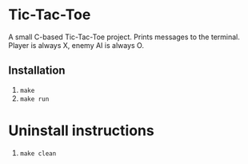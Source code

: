 # Tic-Tac-Toe

A small C-based Tic-Tac-Toe project. Prints messages to the terminal. Player is always X, enemy AI is always O.

## Installation

1. `make`
2. `make run`

# Uninstall instructions

1. `make clean`
